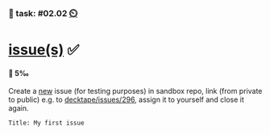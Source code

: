 ### 💪 task: #02.02 [⏲️](https://youtu.be/h1uaTOmvZbA)

# [issue(s)](https://docs.github.com/en/issues) ✅

#### 🏅 5‰

Create a [new](https://github.com/digital-sustainability/module-eoss-hs24-sandbox/issues/new) issue (for testing purposes) in sandbox repo, link (from private to public) e.g. to [decktape/issues/296](https://github.com/astefanutti/decktape/issues/296), assign it to yourself and close it again.

`Title: My first issue`